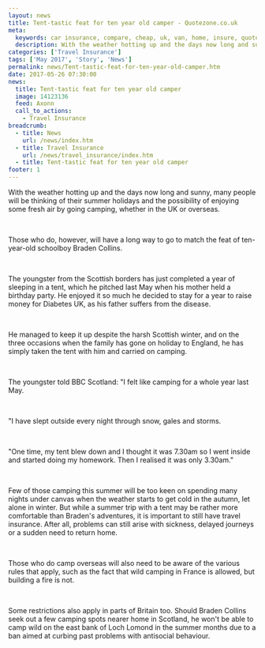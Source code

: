 ```yaml
---
layout: news
title: Tent-tastic feat for ten year old camper - Quotezone.co.uk
meta:
  keywords: car insurance, compare, cheap, uk, van, home, insure, quotes, online, comparison, bike, loans, life
  description: With the weather hotting up and the days now long and sunny, many people will be thinking of their summer holidays and the possibility of enjoying some fresh air by going camping, whether in the UK or overseas
categories: ['Travel Insurance']
tags: ['May 2017', 'Story', 'News']
permalink: news/Tent-tastic-feat-for-ten-year-old-camper.htm
date: 2017-05-26 07:30:00
news:
  title: Tent-tastic feat for ten year old camper
  image: 14123136
  feed: Axonn
  call_to_actions:
    - Travel Insurance
breadcrumb:
  - title: News
    url: /news/index.htm
  - title: Travel Insurance
    url: /news/travel_insurance/index.htm
  - title: Tent-tastic feat for ten year old camper
footer: 1
---
```


With the weather hotting up and the days now long and sunny, many people will be thinking of their summer holidays and the possibility of enjoying some fresh air by going camping, whether in the UK or overseas.

&nbsp;

Those who do, however, will have a long way to go to match the feat of ten-year-old schoolboy Braden Collins.

&nbsp;

The youngster from the Scottish borders has just completed a year of sleeping in a tent, which he pitched last May when his mother held a birthday party. He enjoyed it so much he decided to stay for a year to raise money for Diabetes UK, as his father suffers from the disease.

&nbsp;

He managed to keep it up despite the harsh Scottish winter, and on the three occasions when the family has gone on holiday to England, he has simply taken the tent with him and carried on camping.

&nbsp;

The youngster told BBC Scotland: &quot;I felt like camping for a whole year last May.

&nbsp;

&quot;I have slept outside every night through snow, gales and storms.

&nbsp;

&quot;One time, my tent blew down and I thought it was 7.30am so I went inside and started doing my homework. Then I realised it was only 3.30am.&quot;

&nbsp;

Few of those camping this summer will be too keen on spending many nights under canvas when the weather starts to get cold in the autumn, let alone in winter. But while a summer trip with a tent may be rather more comfortable than Braden&#39;s adventures, it is important to still have travel insurance. After all, problems can still arise with sickness, delayed journeys or a sudden need to return home.

&nbsp;

Those who do camp overseas will also need to be aware of the various rules that apply, such as the fact that wild camping in France is allowed, but building a fire is not.

&nbsp;

Some restrictions also apply in parts of Britain too. Should Braden Collins seek out a few camping spots nearer home in Scotland, he won&#39;t be able to camp wild on the east bank of Loch Lomond in the summer months due to a ban aimed at curbing past problems with antisocial behaviour.

